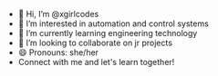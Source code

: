 - 👋 Hi, I’m @xgirlcodes
- 👀 I’m interested in automation and control systems
- 🌱 I’m currently learning engineering technology
- 💞️ I’m looking to collaborate on jr projects 
- 😄 Pronouns: she/her
- Connect with me and let's learn together!
<!---
xgirlcodes/xgirlcodes is a ✨ special ✨ repository because its `README.md` (this file) appears on your GitHub profile.
You can click the Preview link to take a look at your changes.
--->
